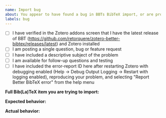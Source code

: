 ```yaml
---
name: Import bug
about: You appear to have found a bug in BBTs BibTeX import, or are proposing an enhancement to the import
labels: bug
---
```


- [ ] I have verified in the Zotero addons screen that I have the latest release of BBT (https://github.com/retorquere/zotero-better-bibtex/releases/latest) and Zotero installed
- [ ] I am posting a single question, bug or feature request
- [ ] I have included a descriptive subject of the problem
- [ ] I am available for follow-up questions and testing
- [ ] I have included the error-report ID here after restarting Zotero with debugging enabled (Help -> Debug Output Logging -> Restart with logging enabled), reproducing your problem, and selecting "Report Better BibTeX error" from the help menu

**Full Bib(La)TeX item you are trying to import:**

**Expected behavior:**

**Actual behavior:**

